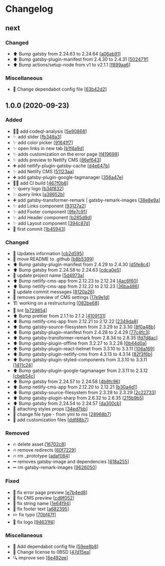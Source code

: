 # Changelog

<a name="next"></a>
## next

### Changed

- ⬆️ Bump gatsby from 2.24.63 to 2.24.64 [[a06ab91](https://github.com/marscollective/link-free/commit/a06ab91d2730e0a4aca1196aeda0b01532bc5233)]
- ⬆️ Bump gatsby-plugin-manifest from 2.4.30 to 2.4.31 [[502471f](https://github.com/marscollective/link-free/commit/502471ff77f35d4dde0be650165ddb4567681ffe)]
- ⬆️ Bump actions/setup-node from v1 to v2.1.1 [[f899aa6](https://github.com/marscollective/link-free/commit/f899aa6fddea72be6b66b77a997ef7c1b8fc3054)]

### Miscellaneous

-  👷 Change dependabot config file [[63b42d2](https://github.com/marscollective/link-free/commit/63b42d2a9eb30f6010f710945ff5d07dbcbfd3c9)]


<a name="1.0.0"></a>

## 1.0.0 (2020-09-23)

### Added

- 👷‍♂️ add codeql-analysis [[5e90868](https://github.com/marscollective/link-free/commit/5e908689cb3cd54168cc3b4bdc9e7adf660402d3)]
- ✨ add slider [[fb348a3](https://github.com/marscollective/link-free/commit/fb348a3ba544d02bf893a046c365a608697b8f3f)]
- ✨ add color picker [[91641f7](https://github.com/marscollective/link-free/commit/91641f7806bac7b207ea57a1d20f472e24a5f94a)]
- ✨ open links in new tab [[b1f4a9d](https://github.com/marscollective/link-free/commit/b1f4a9d86e80ef4091c612b2056b417c37850301)]
- ✨ adds customization on the error page [[f419698](https://github.com/marscollective/link-free/commit/f41969835b37de635997451425a833bdbb246c39)]
- ✨ adds preview to Netlify CMS [[86ef643](https://github.com/marscollective/link-free/commit/86ef643666bd17585b8ebc5e728eb7c31ebfa6cd)]
- ➕ add netlify-plugin-gatsby-cache [[d4e647b](https://github.com/marscollective/link-free/commit/d4e647b9f410e0fd93a62d461f6a39dc6521e370)]
- ✨ add Netlify CMS [[51123aa](https://github.com/marscollective/link-free/commit/51123aaa2f6d4dfdb30eeb84d78084e8ac1de43f)]
- ➕ add gatsby-plugin-google-tagmanager [[356a47e](https://github.com/marscollective/link-free/commit/356a47e8bcf577168a8b753cdc55828dd98063a7)]
- 👷‍♂️ add CI build [[467f0b8](https://github.com/marscollective/link-free/commit/467f0b8cdf6085ef192e3cd6e2ded54796b945a4)]
- ✨ query logo [[b34f832](https://github.com/marscollective/link-free/commit/b34f8320144fa6fa96325277a1f7a533481d68f0)]
- ✨ query links [[a38652b](https://github.com/marscollective/link-free/commit/a38652b0e90700365a5d89ef8ee2e0d88e042231)]
- ➕ add gatsby-transformer-remark | gatsby-remark-images [[38e8e9a](https://github.com/marscollective/link-free/commit/38e8e9af376de9c1901c32ebd0bbfc1a017ae2e8)]
- ✨ add Links component [[93127a2](https://github.com/marscollective/link-free/commit/93127a23d964a3cafcf053ca2e07f9dd15f2d122)]
- ✨ add Footer component [[9fe7c91](https://github.com/marscollective/link-free/commit/9fe7c916a14de1c398b0104f23c329c3c5d77e71)]
- ✨ add Header component [[b285d9d](https://github.com/marscollective/link-free/commit/b285d9dc074e60c3e044cedfdd4cf5b2288b661a)]
- ✨ add Layout component [[394c87d](https://github.com/marscollective/link-free/commit/394c87d970783eba0092d1d9d4cf6a9b2d0aa21e)]
- 🎉 first commit [[1b45943](https://github.com/marscollective/link-free/commit/1b45943e0fc16f9c58b3fb4e0ab96ade4115003a)]

### Changed

- 💬 Updates information [[cb2d595](https://github.com/marscollective/link-free/commit/cb2d595e56b92dbc8b9349d63533cab8b6da7dbc)]
- 🚚 move README to .github [[b8b5399](https://github.com/marscollective/link-free/commit/b8b539921a565c996b24eba5a4241a813a4860e9)]
- ⬆️ Bump gatsby-plugin-manifest from 2.4.29 to 2.4.30 [[d5fe8c4](https://github.com/marscollective/link-free/commit/d5fe8c4dce4d78b391b5712ba5d5f22c9d382b7a)]
- ⬆️ Bump gatsby from 2.24.58 to 2.24.63 [[cdca0e5](https://github.com/marscollective/link-free/commit/cdca0e5be0ff16c33fbb7d6183dd338c543c9184)]
- 🔧 update project name [[5d4973a](https://github.com/marscollective/link-free/commit/5d4973ac8a1e3443033d2794c5f56c07cb3231ee)]
- ⬆️ Bump netlify-cms-app from 2.12.23 to 2.12.24 [[4ac6f60](https://github.com/marscollective/link-free/commit/4ac6f606b5e05d7842ab1f63a5f8821f92efb2a4)]
- ⬆️ Bump netlify-cms-app from 2.12.22 to 2.12.23 [[36ba486](https://github.com/marscollective/link-free/commit/36ba4868850e4c5dfabefd042c9f9a944991937c)]
- 🔧 update commit messages [[8120a26](https://github.com/marscollective/link-free/commit/8120a266635b7a9eb6b4d4917ae1b4d69d1a1196)]
- 🔧 removes preview of CMS settings [[17e9e1d](https://github.com/marscollective/link-free/commit/17e9e1d1ed6589a44be49e0eaf34df9b16fa0cf6)]
- 🏗️ working on a restructuring [[082be68](https://github.com/marscollective/link-free/commit/082be6854d05038ef12206c92dc975854e94da70)]
- 🎨 lint [[b729854](https://github.com/marscollective/link-free/commit/b729854220ff871f72ac82e33c1e47bd06ded332)]
- ⬆️ Bump prettier from 2.1.1 to 2.1.2 [[4109131](https://github.com/marscollective/link-free/commit/4109131d6fd9d408c6ef917a260dc09673be8d24)]
- ⬆️ Bump netlify-cms-app from 2.12.21 to 2.12.22 [[2349da8](https://github.com/marscollective/link-free/commit/2349da8dd94040a51dfaf6f2da9af202c006e513)]
- ⬆️ Bump gatsby-source-filesystem from 2.3.29 to 2.3.30 [[8f0a48b](https://github.com/marscollective/link-free/commit/8f0a48bf72988c1137b75a317ff0b37ba4e9ca50)]
- ⬆️ Bump gatsby-plugin-manifest from 2.4.28 to 2.4.29 [[77c4fc3](https://github.com/marscollective/link-free/commit/77c4fc35382e5aa07c3a1469ddc5e6377e63a03f)]
- ⬆️ Bump gatsby-transformer-remark from 2.8.34 to 2.8.35 [[fd7d8ac](https://github.com/marscollective/link-free/commit/fd7d8acaee590f41dc2eeb45eb0c7c1f6235ad95)]
- ⬆️ Bump gatsby-plugin-offline from 3.2.27 to 3.2.28 [[0b44d0a](https://github.com/marscollective/link-free/commit/0b44d0ab81496cd4d009b3356b4993c749724d60)]
- ⬆️ Bump gatsby-plugin-react-helmet from 3.3.10 to 3.3.11 [[106a169](https://github.com/marscollective/link-free/commit/106a16975377209ef5549506351d913c98f76c41)]
- ⬆️ Bump gatsby-plugin-netlify-cms from 4.3.13 to 4.3.14 [[82f3f6b](https://github.com/marscollective/link-free/commit/82f3f6befecd0e4b490de9765395a1a2e7da71db)]
- ⬆️ Bump gatsby-plugin-styled-components from 3.3.10 to 3.3.11 [[1411c24](https://github.com/marscollective/link-free/commit/1411c24f93cdaafd4680fe766e0113e91620175e)]
- ⬆️ Bump gatsby-plugin-google-tagmanager from 2.3.11 to 2.3.12 [[cbeb54c](https://github.com/marscollective/link-free/commit/cbeb54c5428777eaff055bd6209a39ac793f998b)]
- ⬆️ Bump gatsby from 2.24.57 to 2.24.58 [[4b8fc96](https://github.com/marscollective/link-free/commit/4b8fc96d5d1d79b0722f68506978dded962f1e26)]
- ⬆️ Bump netlify-cms-app from 2.12.20 to 2.12.21 [[b30a4d1](https://github.com/marscollective/link-free/commit/b30a4d144f72e58803162a5f13087158af5f0fd1)]
- ⬆️ Bump gatsby-source-filesystem from 2.3.28 to 2.3.29 [[2c22733](https://github.com/marscollective/link-free/commit/2c227335709f491d3839bd881ae7510ed3c5089c)]
- ⬆️ Bump gatsby-plugin-sharp from 2.6.32 to 2.6.35 [[215b9b5](https://github.com/marscollective/link-free/commit/215b9b5f763dfb99876c81f41c25b08619068431)]
- ⬆️ Bump gatsby from 2.24.54 to 2.24.57 [[da300cb](https://github.com/marscollective/link-free/commit/da300cb610ead2a3673034ba143a85e8e135e988)]
- 💄 attaching styles props [[34ed7bb](https://github.com/marscollective/link-free/commit/34ed7bb057fe87c063f70d55339e6692cf16bf48)]
- 🚚 change file type - from yml to ms [[28968b7](https://github.com/marscollective/link-free/commit/28968b7c9796a446c1d460e59a847a15840f6ed4)]
- 🔧 add customization files [[ddf88b7](https://github.com/marscollective/link-free/commit/ddf88b7267f2c9b658507a54c487e1194f017a63)]

### Removed

- 🔥 delete asset [[16702c8](https://github.com/marscollective/link-free/commit/16702c8048715372aeacb95e6e20a108e719e995)]
- 🔥 remove redirects [[60f7229](https://github.com/marscollective/link-free/commit/60f72291a78893b55d5d4b8b59d75b690291a74e)]
- 🔥 rm \_prototype [[adaf084](https://github.com/marscollective/link-free/commit/adaf084f05f79a379119aa61dc94f2b77a0fa7d5)]
- ➖ removes gatsby-image and dependencies [[618a255](https://github.com/marscollective/link-free/commit/618a2555eaea125cec2d1313fdf59ffec949e224)]
- ➖ rm gatsby-remark-images [[9626050](https://github.com/marscollective/link-free/commit/9626050bd49b6a0564a98651c24daaebdc2e0339)]

### Fixed

- 🐛 fix error page preview [[e7b4ed8](https://github.com/marscollective/link-free/commit/e7b4ed883d9648cf14b473e064b3d5c89a71dd95)]
- 🐛 fix CMS preview [[cd9f052](https://github.com/marscollective/link-free/commit/cd9f052a9a07514ea0a5ecddd4a23de9e1cf4c73)]
- 🐛 fix string name [[1e64f94](https://github.com/marscollective/link-free/commit/1e64f9474626624e9175c771b0f0314ba8de1def)]
- 🐛 fix footer text [[a682395](https://github.com/marscollective/link-free/commit/a682395368667cc9b18e7a584655194d685cd9f9)]
- ✏️ fix typo [[70bf47f](https://github.com/marscollective/link-free/commit/70bf47f4e37d37ca8fd7c470c21413c8ac771b36)]
- 🐛 fix logo [[94631f4](https://github.com/marscollective/link-free/commit/94631f4f6020b286042b9f64dd0560ad74d2bbcb)]

### Miscellaneous

- 👷 Add dependabot config file [[59ee8b8](https://github.com/marscollective/link-free/commit/59ee8b8409cccc1e7fce9662f2d462ab2d236868)]
- 📄 Change license to 0BSD [[47d15ea](https://github.com/marscollective/link-free/commit/47d15eaa6a8062a5d2f31ef16a52d9a92bf1241d)]
- 🔍 improve seo [[6e492ee](https://github.com/marscollective/link-free/commit/6e492ee8bf625c42062852f69158a9a85d5d0f62)]
